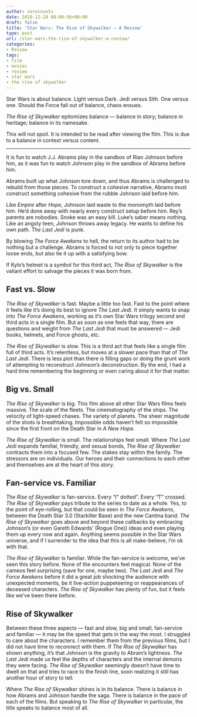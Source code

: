```yaml
---
author: zerocounts
date: 2019-12-18 08:00:56+00:00
draft: false
title: 'Star Wars: The Rise of Skywalker — A Review'
type: post
url: /star-wars-the-rise-of-skywalker-a-review/
categories:
- Review
tags:
- film
- movies
- review
- star wars
- the rise of skywalker
---
```


Star Wars is about balance. Light versus Dark. Jedi versus Sith. One versus one. Should the Force fall out of balance, chaos ensues.

_The Rise of Skywalker_ epitomizes balance — balance in story; balance in heritage; balance in its namesake.

This will not spoil. It is intended to be read after viewing the film. This is due to a balance in context versus content.

---

It is fun to watch J.J. Abrams play in the sandbox of Rian Johnson before him, as it was fun to watch Johnson play in the sandbox of Abrams before him.

Abrams built up what Johnson tore down, and thus Abrams is challenged to rebuild from those pieces. To construct a cohesive narrative, Abrams must construct something cohesive from the rubble Johnson laid before him.

Like _Empire_ after _Hope_, Johnson laid waste to the monomyth laid before him. He’d done away with nearly every construct setup before him. Rey’s parents are nobodies. Snoke was an easy kill. Luke’s saber means nothing. Like an angsty teen, Johnson throws away legacy. He wants to define his own path. _The Last Jedi_ is punk.

By blowing _The Force Awakens_ to hell, the return to its author had to be nothing but a challenge. Abrams is forced to not only to piece together loose ends, but also tie it up with a satisfying bow.

If Kylo’s helmet is a symbol for this third act, _The Rise of Skywalker_ is the valiant effort to salvage the pieces it was born from.

## Fast vs. Slow

_The Rise of Skywalker_ is fast. Maybe a little too fast. Fast to the point where it feels like it’s doing its best to ignore _The Last Jedi_. It simply wants to snap into _The Force Awakens_, working as it’s own Star Wars trilogy second and third acts in a single film. But as soon as one feels that way, there are questions and weight from _The Last Jedi_ that must be answered — Jedi books, helmets, and Force ghosts, etc.

_The Rise of Skywalker_ is slow. This is a third act that feels like a single film full of third acts. It’s relentless, but moves at a slower pace than that of _The Last Jedi_. There is less plot than there is filling gaps or doing the grunt work of attempting to reconstruct Johnson’s deconstruction. By the end, I had a hard time remembering the beginning or even caring about it for that matter.

## Big vs. Small

_The Rise of Skywalker_ is big. This film above all other Star Wars films feels massive. The scale of the fleets. The cinematography of the ships. The velocity of light-speed chases. The variety of planets. The sheer magnitude of the shots is breathtaking. Impossible odds haven’t felt so impossible since the first front on the Death Star in _A New Hope_.

_The Rise of Skywalker_ is small. The relationships feel small. Where _The Last Jedi_ expands familial, friendly, and sexual bonds, _The Rise of Skywalker_ contracts them into a focused few. The stakes stay within the family. The stressors are on individuals. Our heroes and their connections to each other and themselves are at the heart of this story.

## Fan-service vs. Familiar

_The Rise of Skywalker_ is fan-service. Every “I” dotted”. Every “T” crossed. _The Rise of Skywalker_ pays tribute to the series to date as a whole. Yes, to the point of eye-rolling, but that could be seen in _The Force Awakens_, between the Death Star 3.0 (Starkiller Base) and the new Cantina band. _The Rise of Skywalker_ goes above and beyond these callbacks by embracing Johnson’s (or even Gareth Edwards’ (Rogue One)) ideas and even playing them up every now and again. Anything seems possible in the Star Wars universe, and if I surrender to the idea that this is all make-believe, I’m ok with that.

_The Rise of Skywalker_ is familiar. While the fan-service is welcome, we’ve seen this story before. None of the encounters feel magical. None of the cameos feel surprising (save for one, maybe two). _The Last Jedi_ and _The Force Awakens_ before it did a great job shocking the audience with unexpected moments, be it live-action puppeteering or reappearances of deceased characters. _The Rise of Skywalker_ has plenty of fun, but it feels like we’ve been there before.

## Rise of Skywalker

Between these three aspects — fast and slow, big and small, fan-service and familiar — it may be the speed that gets in the way the most. I struggled to care about the characters. I remember them from the previous films, but I did not have time to reconnect with them. If _The Rise of Skywalker_ has shown anything, it’s that Johnson is the gravity to Abram’s lightness. _The Last Jedi_ made us feel the depths of characters and the internal demons they were facing. _The Rise of Skywalker_ seemingly doesn’t have time to dwell on that and tries to race to the finish line, soon realizing it still has another hour of story to tell.

Where _The Rise of Skywalker_ shines is in its balance. There is balance in how Abrams and Johnson handle the saga. There is balance in the pace of each of the films. But speaking to _The Rise of Skywalker_ in particular, the title speaks to balance most of all.